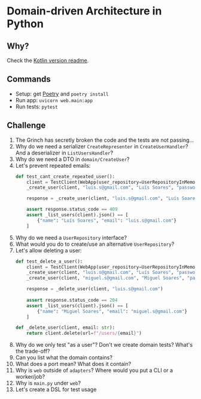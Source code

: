 # Domain-driven Architecture in Python

## Why?

Check the [Kotlin version readme](https://github.com/lsoares/clean-architecture-sample).

## Commands
- Setup: get [Poetry](https://python-poetry.org) and `poetry install`
- Run app: `uvicorn web.main:app`
- Run tests: `pytest`


## Challenge
1. The Grinch has secretly broken the code and the tests are not passing...
2. Why do we need a serializer `CreateRepresenter` in `CreateUserHandler`? And a deserializer in `ListUsersHandler`?
3. Why do we need a DTO in `domain/CreateUser`?
4. Let's prevent repeated emails:
    ```python
    def test_cant_create_repeated_user():
        client = TestClient(WebApp(user_repository=UserRepositoryInMemory()))
        _create_user(client, "luis.s@gmail.com", "Luís Soares", "password")
    
        response = _create_user(client, "luis.s@gmail.com", "Luís Soares", "password")
    
        assert response.status_code == 409
        assert _list_users(client).json() == [
            {"name": "Luís Soares", "email": "luis.s@gmail.com"}
        ]
    ```
5. Why do we need a `UserRepository` interface?
6. What would you do to create/use an alternative `UserRepository`?
7. Let's allow deleting a user:
    ```python
    def test_delete_a_user():
        client = TestClient(WebApp(user_repository=UserRepositoryInMemory()))
        _create_user(client, "luis.s@gmail.com", "Luís Soares", "password")
        _create_user(client, "miguel.s@gmail.com", "Miguel Soares", "password")
    
        response = _delete_user(client, "luis.s@gmail.com")
        
        assert response.status_code == 204
        assert _list_users(client).json() == [
            {"name": "Miguel Soares", "email": "miguel.s@gmail.com"}
        ]
    
    def _delete_user(client, email: str):
        return client.delete(url=f"/users/{email}")
    ```
8. Why do we only test "as a user"? Don't we create domain tests? What's the trade-off?
9. Can you list what the domain contains?
10. What does a port mean? What does it contain?
11. Why is `web` outside of `adapters`? Where would you put a CLI or a worker/job?
12. Why is `main.py` under `web`?
13. Let's create a DSL for test usage

